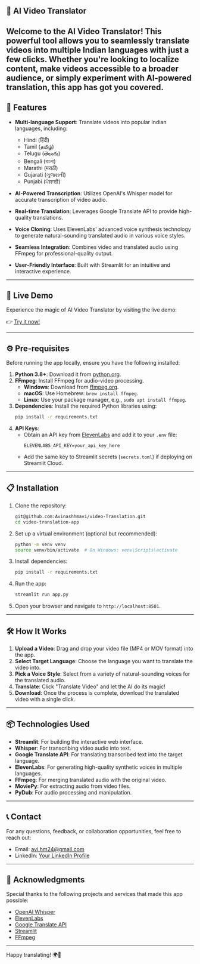 ## 🎥 AI Video Translator

Welcome to the **AI Video Translator**! This powerful tool allows you to seamlessly translate videos into multiple Indian languages with just a few clicks. Whether you're looking to localize content, make videos accessible to a broader audience, or simply experiment with AI-powered translation, this app has got you covered.
---

 ## 🌟 Features

- **Multi-language Support**: Translate videos into popular Indian languages, including:
  - Hindi (हिंदी)
  - Tamil (தமிழ்)
  - Telugu (తెలుగు)
  - Bengali (বাংলা)
  - Marathi (मराठी)
  - Gujarati (ગુજરાતી)
  - Punjabi (ਪੰਜਾਬੀ)

- **AI-Powered Transcription**: Utilizes OpenAI's Whisper model for accurate transcription of video audio.

- **Real-time Translation**: Leverages Google Translate API to provide high-quality translations.

- **Voice Cloning**: Uses ElevenLabs' advanced voice synthesis technology to generate natural-sounding translated audio in various voice styles.

- **Seamless Integration**: Combines video and translated audio using FFmpeg for professional-quality output.

- **User-Friendly Interface**: Built with Streamlit for an intuitive and interactive experience.

---

## 🚀 Live Demo

Experience the magic of AI Video Translator by visiting the live demo:

👉 [Try it now!](https://video-translation-app.streamlit.app/)

---

## ⚙️ Pre-requisites

Before running the app locally, ensure you have the following installed:

1. **Python 3.8+**: Download it from [python.org](https://www.python.org/downloads/).
2. **FFmpeg**: Install FFmpeg for audio-video processing.
   - **Windows**: Download from [ffmpeg.org](https://ffmpeg.org/download.html).
   - **macOS**: Use Homebrew: `brew install ffmpeg`.
   - **Linux**: Use your package manager, e.g., `sudo apt install ffmpeg`.
3. **Dependencies**: Install the required Python libraries using:
   ```bash
   pip install -r requirements.txt
   ```
4. **API Keys**:
   - Obtain an API key from [ElevenLabs](https://elevenlabs.io/) and add it to your `.env` file:
     ```
     ELEVENLABS_API_KEY=your_api_key_here
     ```
   - Add the same key to Streamlit secrets (`secrets.toml`) if deploying on Streamlit Cloud.

---

## 📋 Installation

1. Clone the repository:
   ```bash
   git@github.com:Avinashhmavi/video-Translation.git
   cd video-translation-app
   ```

2. Set up a virtual environment (optional but recommended):
   ```bash
   python -m venv venv
   source venv/bin/activate  # On Windows: venv\Scripts\activate
   ```

3. Install dependencies:
   ```bash
   pip install -r requirements.txt
   ```

4. Run the app:
   ```bash
   streamlit run app.py
   ```

5. Open your browser and navigate to `http://localhost:8501`.

---

## 🛠️ How It Works

1. **Upload a Video**: Drag and drop your video file (MP4 or MOV format) into the app.
2. **Select Target Language**: Choose the language you want to translate the video into.
3. **Pick a Voice Style**: Select from a variety of natural-sounding voices for the translated audio.
4. **Translate**: Click "Translate Video" and let the AI do its magic!
5. **Download**: Once the process is complete, download the translated video with a single click.

---

## 📦 Technologies Used

- **Streamlit**: For building the interactive web interface.
- **Whisper**: For transcribing video audio into text.
- **Google Translate API**: For translating transcribed text into the target language.
- **ElevenLabs**: For generating high-quality synthetic voices in multiple languages.
- **FFmpeg**: For merging translated audio with the original video.
- **MoviePy**: For extracting audio from video files.
- **PyDub**: For audio processing and manipulation.

---

## 📞 Contact

For any questions, feedback, or collaboration opportunities, feel free to reach out:

- Email: avi.hm24@gmail.com
- LinkedIn: [Your LinkedIn Profile](https://www.linkedin.com/in/avinashhm/)

---

## 🙏 Acknowledgments

Special thanks to the following projects and services that made this app possible:

- [OpenAI Whisper](https://github.com/openai/whisper)
- [ElevenLabs](https://elevenlabs.io/)
- [Google Translate API](https://cloud.google.com/translate)
- [Streamlit](https://streamlit.io/)
- [FFmpeg](https://ffmpeg.org/)

---

Happy translating! 🌍🎥
